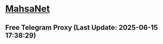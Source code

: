 
# [MahsaNet](https://t.me/mahsa_net)
## Free Telegram Proxy (Last Update: 2025-06-15 17:38:29)

    
